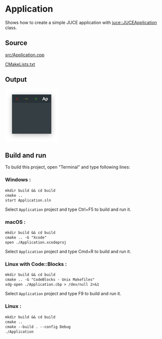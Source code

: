 # Application

Shows how to create a simple JUCE application with [juce::JUCEApplication](https://docs.juce.com/master/classJUCEApplication.html) class.

## Source

[src/Application.cpp](src/Application.cpp)

[CMakeLists.txt](CMakeLists.txt)

## Output

![output](../../../docs/Pictures/Application.png)

## Build and run

To build this project, open "Terminal" and type following lines:

### Windows :

``` shell
mkdir build && cd build
cmake .. 
start Application.sln
```

Select `Application` project and type Ctrl+F5 to build and run it.

### macOS :

``` shell
mkdir build && cd build
cmake .. -G "Xcode"
open ./Application.xcodeproj
```

Select `Application` project and type Cmd+R to build and run it.

### Linux with Code::Blocks :

``` shell
mkdir build && cd build
cmake .. -G "CodeBlocks - Unix Makefiles"
xdg-open ./Application.cbp > /dev/null 2>&1
```

Select `Application` project and type F9 to build and run it.

### Linux :

``` shell
mkdir build && cd build
cmake .. 
cmake --build . --config Debug
./Application
```
